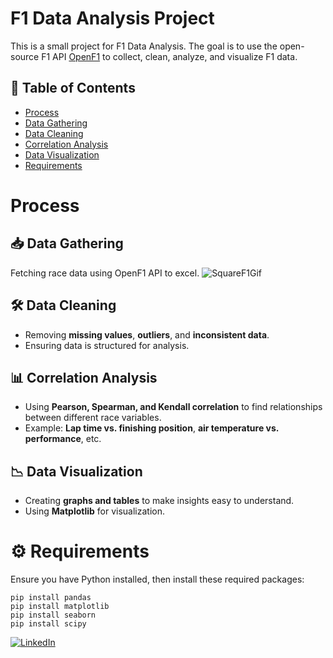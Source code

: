 # F1 Data Analysis Project
This is a small project for F1 Data Analysis.
The goal is to use the open-source F1 API [OpenF1](https://openf1.org/) to collect, clean, analyze, and visualize F1 data.

## 📖 Table of Contents
- [Process](#process)
- [Data Gathering](#-data-gathering)
- [Data Cleaning](#-data-cleaning)
- [Correlation Analysis](#-correlation-analysis)
- [Data Visualization](#-data-visualization)
- [Requirements](#%EF%B8%8F-requirements)

# Process
## 📥 Data Gathering  
Fetching race data using OpenF1 API to excel.
![SquareF1Gif](https://github.com/user-attachments/assets/a40cdc83-0ec9-432b-a95e-1a0ee65e063d)

## 🛠 Data Cleaning
- Removing **missing values**, **outliers**, and **inconsistent data**.
- Ensuring data is structured for analysis. 

## 📊 Correlation Analysis
- Using **Pearson, Spearman, and Kendall correlation** to find relationships between different race variables.
- Example: **Lap time vs. finishing position**, **air temperature vs. performance**, etc.

## 📉 Data Visualization
- Creating **graphs and tables** to make insights easy to understand.
- Using **Matplotlib** for visualization.

# ⚙️ Requirements
Ensure you have Python installed, then install these required packages:

```console
pip install pandas
pip install matplotlib
pip install seaborn
pip install scipy
```

[![LinkedIn](https://img.shields.io/badge/LinkedIn-Connect-blue?style=flat&logo=linkedin)](https://www.linkedin.com/in/tungjai-mady/)

